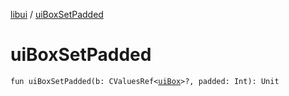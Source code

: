 [libui](README.md) / [uiBoxSetPadded](ui-box-set-padded.md)

# uiBoxSetPadded

`fun uiBoxSetPadded(b: CValuesRef<`[`uiBox`](ui-box.md)`>?, padded: Int): Unit`